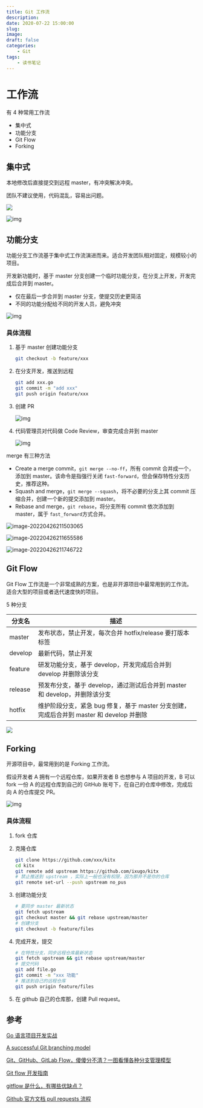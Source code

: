 ```yaml
---
title: Git 工作流
description: 
date: 2020-07-22 15:00:00
slug: 
image: 
draft: false
categories:
    - Git
tags:
    - 读书笔记
---
```


# 工作流

有 4 种常用工作流

+ 集中式
+ 功能分支
+ Git Flow
+ Forking



## 集中式

本地修改后直接提交到远程 master，有冲突解决冲突。

团队不建议使用，代码混乱，容易出问题。

![](http://img.golang.space/shot-1650977135936.png)

![img](http://img.golang.space/shot-1650977394648.png)

## 功能分支

功能分支工作流基于集中式工作流演进而来。适合开发团队相对固定，规模较小的项目。

开发新功能时，基于 master 分支创建一个临时功能分支，在分支上开发，开发完成后合并到 master。

+ 仅在最后一步合并到 master 分支，使提交历史更简洁
+ 不同的功能分配给不同的开发人员，避免冲突

![img](http://img.golang.space/shot-1650977416117.png)

### 具体流程

1. 基于 master 创建功能分支

   ```bash
   git checkout -b feature/xxx
   ```

2. 在分支开发，推送到远程

   ```bash
   git add xxx.go
   git commit -m "add xxx"
   git push origin feature/xxx
   ```

3. 创建 PR

   ![img](https://static001.geekbang.org/resource/image/db/ac/dbcd25542515788c7f4f2f592d0029ac.png)

4. 代码管理员对代码做 Code Review，审查完成合并到 master

   ![img](http://img.golang.space/shot-1650978105353.png)



merge 有三种方法

+ Create a merge commit，`git merge --no-ff`，所有 commit 合并成一个，添加到 master。该命令是指强行关闭 `fast-forward`，但会保存特性分支历史，推荐这种。
+ Squash and merge，`git merge --squash`，将不必要的分支上其 commit 压缩合并，创建一个新的提交添加到 master。
+ Rebase and merge，`git rebase`，将分支所有 commit 依次添加到 master，属于 `fast_forward`方式合并。

![image-20220426211503065](http://img.golang.space/shot-1650978903201.png)

![image-20220426211655586](http://img.golang.space/shot-1650979015721.png)

![image-20220426211746722](http://img.golang.space/shot-1650979066836.png)

## Git Flow

Git Flow 工作流是一个非常成熟的方案，也是非开源项目中最常用到的工作流。适合大型的项目或者迭代速度快的项目。

5 种分支

| 分支名  | 描述                                                         |
| ------- | ------------------------------------------------------------ |
| master  | 发布状态，禁止开发，每次合并 hotfix/release 要打版本标签     |
| develop | 最新代码，禁止开发                                           |
| feature | 研发功能分支，基于 develop，开发完成后合并到 develop 并删除该分支 |
| release | 预发布分支，基于 develop，通过测试后合并到 master 和 develop，并删除该分支 |
| hotfix  | 维护阶段分支，紧急 bug 修复，基于 master 分支创建，完成后合并到 master 和 develop 并删除 |

![](http://img.golang.space/shot-1650980272427.png)



## Forking

开源项目中，最常用到的是 Forking 工作流。

假设开发者 A 拥有一个远程仓库，如果开发者 B 也想参与 A 项目的开发，B 可以 fork 一份 A 的远程仓库到自己的 GitHub 账号下，在自己的仓库中修改，完成后向 A 的仓库提交 PR。

![img](http://img.golang.space/shot-1650980499917.png)

### 具体流程

1. fork 仓库

2. 克隆仓库

   ```bash
   git clone https://github.com/xxx/kitx
   cd kitx
   git remote add upstream https://github.com/ixugo/kitx
   # 禁止推送到 upstream ，实际上一般也没有权限，因为那并不是你的仓库
   git remote set-url --push upstream no_pus
   ```

3. 创建功能分支

   ```bash
   # 要同步 master 最新状态
   git fetch upstream
   git checkout master && git rebase upstream/master
   # 创建分支
   git checkout -b feature/files
   ```

4. 完成开发，提交

   ```bash
   # 在特性分支，同步远程仓库最新状态
   git fetch upstream && git rebase upstream/master
   # 提交代码
   git add file.go
   git commit -m "xxx 功能"
   # 推送到自己的远程仓库
   git push origin feature/files
   ```

5. 在 github 自己的仓库那，创建 Pull request。



## 参考

[Go 语言项目开发实战](https://time.geekbang.org/column/intro/100079601?tab=catalog)

[A successful Git branching model](https://nvie.com/posts/a-successful-git-branching-model/)

[Git、GitHub、GitLab Flow，傻傻分不清？一图看懂各种分支管理模型](https://juejin.cn/post/7047529253428002830)

[Git flow 开发指南](https://juejin.cn/post/7050008713003794469)

[gitflow 是什么，有哪些优缺点？](https://juejin.cn/post/6989145079667490847)

[Github 官方文档 pull requests 流程](https://docs.github.com/en/pull-requests/collaborating-with-pull-requests/working-with-forks/configuring-a-remote-for-a-fork)